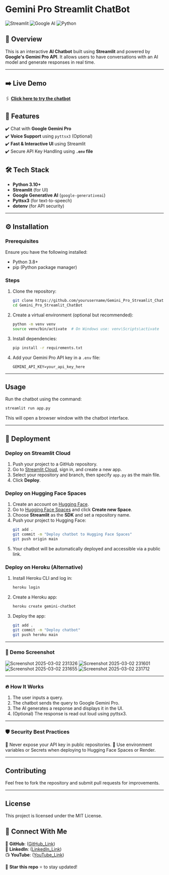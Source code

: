# Gemini Pro Streamlit ChatBot

![Streamlit](https://img.shields.io/badge/Streamlit-FF4B4B?logo=streamlit&logoColor=white)  ![Google AI](https://img.shields.io/badge/Google%20Gemini-4285F4?logo=google&logoColor=white)  ![Python](https://img.shields.io/badge/Python-3776AB?logo=python&logoColor=white)  

## 🌟 Overview  
This is an interactive **AI Chatbot** built using **Streamlit** and powered by **Google's Gemini Pro API**. It allows users to have conversations with an AI model and generate responses in real time.  

---
## ➡️ Live Demo
🖇️ **[Click here to try the chatbot](https://huggingface.co/spaces/1Prarthana/Gemini_Pro_Streamlit_ChatBot)**


## 🚀 Features  
✔️ Chat with **Google Gemini Pro**  
✔️ **Voice Support** using `pyttsx3` (Optional)  
✔️ **Fast & Interactive UI** using Streamlit  
✔️ Secure API Key Handling using **`.env` file**  

## 🛠 Tech Stack  
- **Python 3.10+**  
- **Streamlit** (for UI)  
- **Google Generative AI** (`google-generativeai`)  
- **Pyttsx3** (for text-to-speech)  
- **dotenv** (for API security)  

---
## ⚙ Installation

### Prerequisites
Ensure you have the following installed:
- Python 3.8+
- pip (Python package manager)

### Steps
1. Clone the repository:
   ```bash
   git clone https://github.com/yourusername/Gemini_Pro_Streamlit_ChatBot.git
   cd Gemini_Pro_Streamlit_ChatBot
   ```
2. Create a virtual environment (optional but recommended):
   ```bash
   python -m venv venv
   source venv/bin/activate  # On Windows use: venv\Scripts\activate
   ```
3. Install dependencies:
   ```bash
   pip install -r requirements.txt
   ```

4. Add your Gemini Pro API key in a `.env` file:
   ```
   GEMINI_API_KEY=your_api_key_here
   ```

---
## Usage

Run the chatbot using the command:
```bash
streamlit run app.py
```

This will open a browser window with the chatbot interface.

---
## 🚀 Deployment

### Deploy on Streamlit Cloud

1. Push your project to a GitHub repository.
2. Go to [Streamlit Cloud](https://share.streamlit.io/), sign in, and create a new app.
3. Select your repository and branch, then specify `app.py` as the main file.
4. Click **Deploy**.

### Deploy on Hugging Face Spaces

1. Create an account on [Hugging Face](https://huggingface.co/).
2. Go to [Hugging Face Spaces](https://huggingface.co/spaces) and click **Create new Space**.
3. Choose **Streamlit** as the **SDK** and set a repository name.
4. Push your project to Hugging Face:
   ```bash
   git add .
   git commit -m "Deploy chatbot to Hugging Face Spaces"
   git push origin main
   ```
5. Your chatbot will be automatically deployed and accessible via a public link.

### Deploy on Heroku (Alternative)

1. Install Heroku CLI and log in:
   ```bash
   heroku login
   ```
2. Create a Heroku app:
   ```bash
   heroku create gemini-chatbot
   ```
3. Deploy the app:
   ```bash
   git add .
   git commit -m "Deploy chatbot"
   git push heroku main
   ```

---

### 📸 Demo Screenshot
![Screenshot 2025-03-02 231326](https://github.com/user-attachments/assets/3537f063-84ce-4a87-b745-edb3256d84b2)
![Screenshot 2025-03-02 231601](https://github.com/user-attachments/assets/c96b9ceb-b4da-492d-817b-1c0e72b5de26)
![Screenshot 2025-03-02 231655](https://github.com/user-attachments/assets/6dca6d18-f55e-4ed9-9758-ceb0942aba03)
![Screenshot 2025-03-02 231712](https://github.com/user-attachments/assets/fbe9c105-a040-4f09-a1c3-618e2ab7b2be)

---
### 🔥 How It Works
1. The user inputs a query.
2. The chatbot sends the query to Google Gemini Pro.
3. The AI generates a response and displays it in the UI.
4. (Optional) The response is read out loud using pyttsx3.

---

### 🛡 Security Best Practices
🔹 Never expose your API key in public repositories.
🔹 Use environment variables or Secrets when deploying to Hugging Face Spaces or Render.

---
## Contributing

Feel free to fork the repository and submit pull requests for improvements.

---
## License

This project is licensed under the MIT License.


## 🚀 **Connect With Me**  
📂 **GitHub**: ([GitHub_Link](https://github.com/Prarthana-Singh))  
💼 **LinkedIn**: ([LinkedIn_Link](https://www.linkedin.com/in/prarthanasingh))  
📺 **YouTube**: ([YouTube_Link](https://youtube.com/@deepcodeai3530?si=dwcglf0h-ONx-wGd))  

🔔 **Star this repo** ⭐ to stay updated!  

